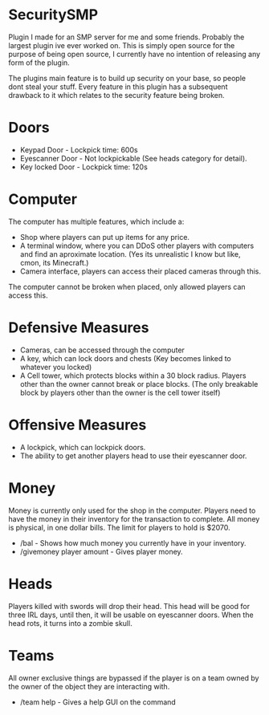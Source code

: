# SecuritySMP
Plugin I made for an SMP server for me and some friends. Probably the largest plugin ive ever worked on. This is simply open source for the purpose of being open source, I currently have no intention of releasing any form of the plugin.

The plugins main feature is to build up security on your base, so people dont steal your stuff. Every feature in this plugin has a subsequent drawback to it which relates to
the security feature being broken.

# Doors
- Keypad Door - Lockpick time: 600s
- Eyescanner Door - Not lockpickable (See heads category for detail).
- Key locked Door - Lockpick time: 120s

# Computer
The computer has multiple features, which include a:

- Shop where players can put up items for any price.
- A terminal window, where you can DDoS other players with computers and find an aproximate location. (Yes its unrealistic I know but like, cmon, its Minecraft.)
- Camera interface, players can access their placed cameras through this.

The computer cannot be broken when placed, only allowed players can access this.

# Defensive Measures
- Cameras, can be accessed through the computer
- A key, which can lock doors and chests (Key becomes linked to whatever you locked)
- A Cell tower, which protects blocks within a 30 block radius. Players other than the owner cannot break or place blocks. (The only breakable block by players other than the owner is the cell tower itself)

# Offensive Measures
- A lockpick, which can lockpick doors.
- The ability to get another players head to use their eyescanner door.

# Money
Money is currently only used for the shop in the computer. Players need to have the money in their inventory for the transaction to complete.
All money is physical, in one dollar bills. The limit for players to hold is $2070.

- /bal - Shows how much money you currently have in your inventory.
- /givemoney player amount - Gives player money.

# Heads
Players killed with swords will drop their head. This head will be good for three IRL days, until then, it will be usable on eyescanner doors. When the head rots, it turns into
a zombie skull.
  
# Teams
All owner exclusive things are bypassed if the player is on a team owned by the owner of the object they are interacting with.

- /team help - Gives a help GUI on the command
